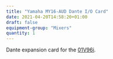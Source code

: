 ```yaml
---
title: "Yamaha MY16-AUD Dante I/O Card"
date: 2021-04-20T14:58:20+01:00
draft: false
equipment-group: "Mixers"
quantity: 1
---
```


Dante expansion card for the [01V96i](../01v96i).